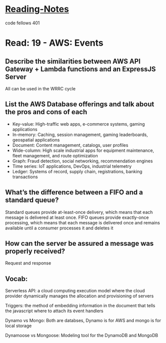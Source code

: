 # [Reading-Notes](https://alsosteve.github.io/reading-notes/)
code fellows 401

# Read: 19 - AWS: Events

## Describe the similarities between AWS API Gateway + Lambda functions and an ExpressJS Server
All can be used in the WRRC cycle

## List the AWS Database offerings and talk about the pros and cons of each
- Key-value: High-traffic web apps, e-commerce systems, gaming applications
- In-memory: Caching, session management, gaming leaderboards, geospatial applications
- Document: Content management, catalogs, user profiles
- Wide-column: High scale industrial apps for equipment maintenance, fleet management, and route optimization
- Graph: Fraud detection, social networking, recommendation engines
- Time series: IoT applications, DevOps, industrial telemetry
- Ledger: Systems of record, supply chain, registrations, banking transactions

## What’s the difference between a FIFO and a standard queue?
Standard queues provide at-least-once delivery, which means that each message is delivered at least once. FIFO queues provide exactly-once processing, which means that each message is delivered once and remains available until a consumer processes it and deletes it

## How can the server be assured a message was properly received?
Request and response

## Vocab:

Serverless API: a cloud computing execution model where the cloud provider dynamically manages the allocation and provisioning of servers

Triggers: the method of embedding information in the document that tells the javascript where to attach its event handlers

Dynamo vs Mongo: Both are databses, Dynamo is for AWS and mongo is for local storage

Dynamoose vs Mongoose: Modeling tool for the DynamoDB and MongoDB
